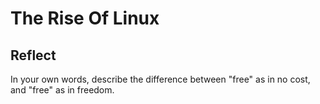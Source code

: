# The Rise Of Linux

## Reflect

In your own words, describe the difference between "free" as in no cost, and "free" as in freedom.


